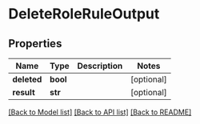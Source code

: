 # DeleteRoleRuleOutput

## Properties
Name | Type | Description | Notes
------------ | ------------- | ------------- | -------------
**deleted** | **bool** |  | [optional] 
**result** | **str** |  | [optional] 

[[Back to Model list]](../README.md#documentation-for-models) [[Back to API list]](../README.md#documentation-for-api-endpoints) [[Back to README]](../README.md)



